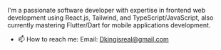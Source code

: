 I'm a passionate software developer with expertise in frontend web development using React.js, Tailwind, and TypeScript/JavaScript, also currently mastering Flutter/Dart for mobile applications development.
- 📫 How to reach me: Email: Dkingisreal@gmail.com


<!---
Izrael707/Izrael707 is a ✨ special ✨ repository because its `README.md` (this file) appears on your GitHub profile.
You can click the Preview link to take a look at your changes.
--->
